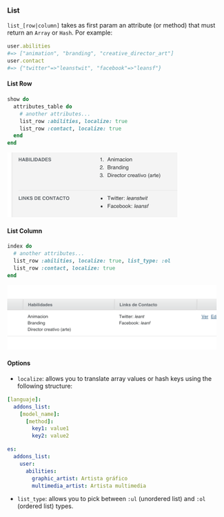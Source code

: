 ### List

`list_[row|column]` takes as first param an attribute (or method) that must return an `Array` or `Hash`. Por example:

```ruby
user.abilities
#=> ["animation", "branding", "creative_director_art"]
user.contact
#=> {"twitter"=>"leanstwit", "facebook"=>"leansf"}
```

#### List Row

```ruby
show do
  attributes_table do
    # another attributes...
    list_row :abilities, localize: true
    list_row :contact, localize: true
  end
end
```

<img src="./images/list-row-example.png" height="150" />

#### List Column

```ruby
index do
  # another attributes...
  list_row :abilities, localize: true, list_type: :ol
  list_row :contact, localize: true
end
```

<img src="./images/list-column-example.png" height="150" />

#### Options

* `localize`: allows you to translate array values or hash keys using the following structure:

```yaml
[languaje]:
  addons_list:
    [model_name]:
      [method]:
        key1: value1
        key2: value2
```

```yaml
es:
  addons_list:
    user:
      abilities:
        graphic_artist: Artista gráfico
        multimedia_artist: Artista multimedia
```

* `list_type`: allows you to pick between `:ul` (unordered list) and `:ol` (ordered list) types.
